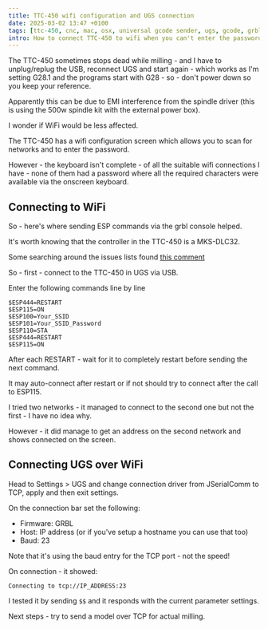 ```yaml
---
title: TTC-450 wifi configuration and UGS connection
date: 2025-03-02 13:47 +0100
tags: [ttc-450, cnc, mac, osx, universal gcode sender, ugs, gcode, grbl]
intro: How to connect TTC-450 to wifi when you can't enter the password and how to connect to it over the network from UGS.
---
```


The TTC-450 sometimes stops dead while milling - and I have to unplug/replug the USB, reconnect UGS and start again - which works as I'm setting G28.1 and the programs start with G28 - so - don't power down so you keep your reference.

Apparently this can be due to EMI interference from the spindle driver (this is using the 500w spindle kit with the external power box).

I wonder if WiFi would be less affected.

The TTC-450 has a wifi configuration screen which allows you to scan for networks and to enter the password.

However - the keyboard isn't complete - of all the suitable wifi connections I have - none of them had a password where all the required characters were available via the onscreen keyboard.

## Connecting to WiFi

So - here's where sending ESP commands via the grbl console helped.

It's worth knowing that the controller in the TTC-450 is a MKS-DLC32.

Some searching around the issues lists found [this comment](https://github.com/makerbase-mks/MKS-DLC32/issues/12#issuecomment-967408225)

So - first - connect to the TTC-450 in UGS via USB.

Enter the following commands line by line

```plain
$ESP444=RESTART
$ESP115=ON
$ESP100=Your_SSID
$ESP101=Your_SSID_Password
$ESP110=STA
$ESP444=RESTART
$ESP115=ON
```

After each RESTART - wait for it to completely restart before sending the next command.

It may auto-connect after restart or if not should try to connect after the call to ESP115.

I tried two networks - it managed to connect to the second one but not the first - I have no idea why.

However - it did manage to get an address on the second network and shows connected on the screen.

## Connecting UGS over WiFi

Head to Settings > UGS and change connection driver from JSerialComm to TCP, apply and then exit settings.

On the connection bar set the following:

- Firmware: GRBL
- Host: IP address (or if you've setup a hostname you can use that too)
- Baud: 23

Note that it's using the baud entry for the TCP port - not the speed!

On connection - it showed:

```plain
Connecting to tcp://IP_ADDRESS:23
```

I tested it by sending `$$` and it responds with the current parameter settings.

Next steps - try to send a model over TCP for actual milling.
